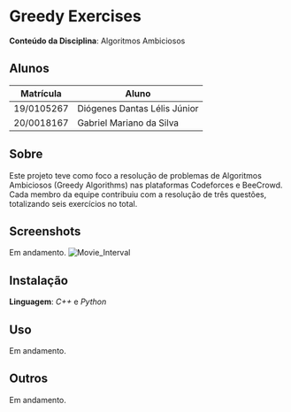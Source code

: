 # Greedy Exercises

**Conteúdo da Disciplina**: Algoritmos Ambiciosos<br>

## Alunos

|Matrícula | Aluno |
| -- | -- |
| 19/0105267  |  Diógenes Dantas Lélis Júnior |
| 20/0018167  |  Gabriel Mariano da Silva |

## Sobre
Este projeto teve como foco a resolução de problemas de Algoritmos Ambiciosos (Greedy Algorithms) nas plataformas Codeforces e BeeCrowd. Cada membro da equipe contribuiu com a resolução de três questões, totalizando seis exercícios no total.

## Screenshots

Em andamento.
![Movie_Interval](Images/movie_interval.png!)


## Instalação

**Linguagem**: *C++* e *Python*<br>

## Uso

Em andamento.

## Outros

Em andamento.
